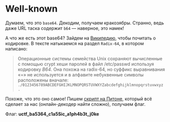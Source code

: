 # Well-known

Думаем, что это `base64`. Декодим, получаем кракозябры. Странно, ведь даже URL 
таска содержит `b64` — наверное, это намек!

А что же есть этот base64? Зайдем на [Википедию](https://ru.wikipedia.org/wiki/Base64), 
чтобы почитать о кодировке. В тексте натыкаемся на раздел `Radix-64`, в котором написано:

> Операционные системы семейства Unix сохраняют вычисленные с помощью crypt хеши
> паролей в файл /etc/passwd используя кодировку *B64*. Она похожа на radix-64, 
> но суффикс выравнивания «=» не используется и в алфавите небуквенные символы 
> расположены вначале: 
> `./0123456789ABCDEFGHIJKLMNOPQRSTUVWXYZabcdefghijklmnopqrstuvwxyz.`

Похоже, что это оно самое! Пишем [скрипт на Питоне](private/script.py), который всё
сделает за нас (онлайн-декодер найти сложно), получаем флаг.

Флаг: **uctf_ba5364_c1a5Sic_a1ph4b3t_j0ke**
